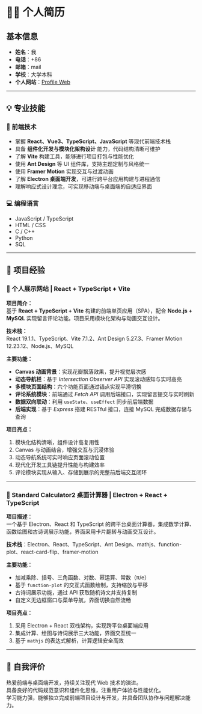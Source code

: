 # 🧑‍💻 个人简历

## 基本信息
- **姓名**：我  
- **电话**：+86
- **邮箱**：mail
- **学校**：大学本科
- **个人网站**：[Profile Web](https://myweb-lyart-one.vercel.app)

---

## 💡 专业技能

### 🎯 前端技术
- 掌握 **React、Vue3、TypeScript、JavaScript** 等现代前端技术栈  
- 具备 **组件化开发与模块化架构设计** 能力，代码结构清晰可维护  
- 了解 **Vite** 构建工具，能够进行项目打包与性能优化  
- 使用 **Ant Design** 等 UI 组件库，支持主题定制与风格统一  
- 使用 **Framer Motion** 实现交互与过渡动画  
- 了解 **Electron 桌面端开发**，可进行跨平台应用构建与进程通信  
- 理解响应式设计理念，可实现移动端与桌面端的自适应界面  

### 💻 编程语言
- JavaScript / TypeScript  
- HTML / CSS  
- C / C++  
- Python  
- SQL  

---

## 🚀 项目经验

### 🎨 个人展示网站 | React + TypeScript + Vite  
**项目简介：**  
基于 **React + TypeScript + Vite** 构建的前端单页应用（SPA），配合 **Node.js + MySQL** 实现留言评论功能。项目采用模块化架构与动画交互设计。  

**技术栈：**  
React 19.1.1、TypeScript、Vite 7.1.2、Ant Design 5.27.3、Framer Motion 12.23.12、Node.js、MySQL  

**主要功能：**  
- **Canvas 动画背景**：实现花瓣飘落效果，提升视觉层次感  
- **动态导航栏**：基于 *Intersection Observer API* 实现滚动感知与实时高亮  
- **多模块页面结构**：六个功能页面通过锚点实现平滑切换  
- **评论系统模块**：前端通过 *Fetch API* 调用后端接口，实现留言提交与实时刷新  
- **数据双向联动**：利用 `useState`、`useEffect` 同步前后端数据  
- **后端实现**：基于 *Express* 搭建 RESTful 接口，连接 MySQL 完成数据存储与查询  

**项目亮点：**  
1. 模块化结构清晰，组件设计高复用性  
2. Canvas 与动画结合，增强交互与沉浸体验  
3. 动态导航系统可实时响应页面滚动位置  
4. 现代化开发工具链提升性能与构建效率  
5. 评论模块实现从输入、存储到展示的完整前后端交互闭环  


---

### 🧮 Standard Calculator2 桌面计算器 | Electron + React + TypeScript
**项目描述**：  
一个基于 Electron、React 和 TypeScript 的跨平台桌面计算器，集成数学计算、函数绘图和古诗词展示功能，界面采用卡片翻转与动画交互设计。  

**技术栈**：Electron、React、TypeScript、Ant Design、mathjs、function-plot、react-card-flip、framer-motion  

**主要功能**：
- 加减乘除、括号、三角函数、对数、幂运算、常数（π/e）  
- 基于 `function-plot` 的交互式函数绘制，支持缩放与平移  
- 古诗词展示功能，通过 API 获取随机诗文并支持复制  
- 自定义无边框窗口与菜单导航，界面切换自然流畅  

**项目亮点**：
1. 采用 Electron + React 双栈架构，实现跨平台桌面端应用  
2. 集成计算、绘图与诗词展示三大功能，界面交互统一  
3. 基于 `mathjs` 的表达式解析，计算逻辑安全高效  

---

## 🌱 自我评价
热爱前端与桌面端开发，持续关注现代 Web 技术的演进。  
具备良好的代码规范意识和组件化思维，注重用户体验与性能优化。  
学习能力强，能够独立完成前端项目设计与开发，并具备团队协作与问题解决能力。
